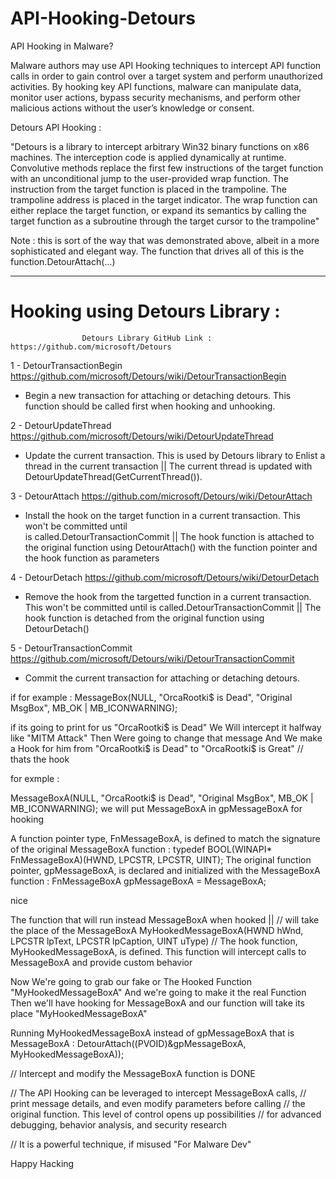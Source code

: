 # API-Hooking-Detours


API Hooking in Malware? 

Malware authors may use API Hooking techniques to intercept API function 
calls in order to gain control over a target system and perform unauthorized 
activities. By hooking key API functions, malware can manipulate data, monitor 
user actions, bypass security mechanisms, and perform other malicious actions 
without the user’s knowledge or consent.


Detours API Hooking : 

"Detours is a library to intercept arbitrary Win32 binary functions on x86 machines. 
The interception code is applied dynamically at runtime. Convolutive methods replace 
the first few instructions of the target function with an unconditional jump to the 
user-provided wrap function. The instruction from the target function is placed in 
the trampoline. The trampoline address is placed in the target indicator. The wrap 
function can either replace the target function, or expand its semantics by calling 
the target function as a subroutine through the target cursor to the trampoline"

Note : 
      this is sort of the way that was demonstrated above, albeit in a more 
	    sophisticated and elegant way. The function that drives all of this is 
	    the function.DetourAttach(…)
___________________________________________________________________________________


# Hooking using Detours Library :

                    Detours Library GitHub Link : https://github.com/microsoft/Detours
1 - DetourTransactionBegin        https://github.com/microsoft/Detours/wiki/DetourTransactionBegin  
  - Begin a new transaction for attaching or detaching detours. This function should be called first 
    when hooking and unhooking.

2 - DetourUpdateThread            https://github.com/microsoft/Detours/wiki/DetourUpdateThread
  - Update the current transaction. This is used by Detours library to Enlist a thread in the current 
    transaction || The current thread is updated with DetourUpdateThread(GetCurrentThread()).

3 - DetourAttach                  https://github.com/microsoft/Detours/wiki/DetourAttach
  - Install the hook on the target function in a current transaction. This won't be committed until  
     is called.DetourTransactionCommit || The hook function is attached to the original function 
     using DetourAttach() with the function pointer and the hook function as parameters

4 - DetourDetach                  https://github.com/microsoft/Detours/wiki/DetourDetach
  - Remove the hook from the targetted function in a current transaction. This won't be committed 
     until  is called.DetourTransactionCommit || The hook function is detached from the original 
     function using DetourDetach()

5 - DetourTransactionCommit       https://github.com/microsoft/Detours/wiki/DetourTransactionCommit
  - Commit the current transaction for attaching or detaching detours.




if for example :     MessageBox(NULL, "OrcaRootki$ is Dead", "Original MsgBox", MB_OK | MB_ICONWARNING);

if its going to print for us "OrcaRootki$ is Dead" We Will intercept it halfway like "MITM Attack"
Then Were going to change that message And We make a Hook for him from "OrcaRootki$ is Dead" to 
"OrcaRootki$ is Great"  // thats the hook 




for exmple : 

MessageBoxA(NULL, "OrcaRootki$ is Dead", "Original MsgBox", MB_OK | MB_ICONWARNING);
we will put MessageBoxA in gpMessageBoxA for hooking 

A function pointer type, FnMessageBoxA, is defined to match the signature of the original MessageBoxA function :
typedef BOOL(WINAPI* FnMessageBoxA)(HWND, LPCSTR, LPCSTR, UINT);
The original function pointer, gpMessageBoxA, is declared and initialized with the MessageBoxA function :
FnMessageBoxA gpMessageBoxA = MessageBoxA;

nice 

The function that will run instead MessageBoxA when hooked || // will take the place of the MessageBoxA
MyHookedMessageBoxA(HWND hWnd, LPCSTR lpText, LPCSTR lpCaption, UINT uType)          // The hook function, MyHookedMessageBoxA, is defined. This function will intercept calls to MessageBoxA and provide custom behavior

Now We're going to grab our fake or The Hooked Function "MyHookedMessageBoxA" And we're going to make it the real Function 
Then we'll have hooking for MessageBoxA and our function will take its place "MyHookedMessageBoxA"

Running MyHookedMessageBoxA instead of gpMessageBoxA that is MessageBoxA :
	DetourAttach((PVOID)&gpMessageBoxA, MyHookedMessageBoxA));
	
	
	
	
//  Intercept and modify the MessageBoxA function is DONE

//  The API Hooking can be leveraged to intercept MessageBoxA calls, 
//  print message details, and even modify parameters before calling 
//	the original function. This level of control opens up possibilities 
//	for advanced debugging, behavior analysis, and security research
	
//	It is a powerful technique, if misused "For Malware Dev"
	
	
	



Happy Hacking





